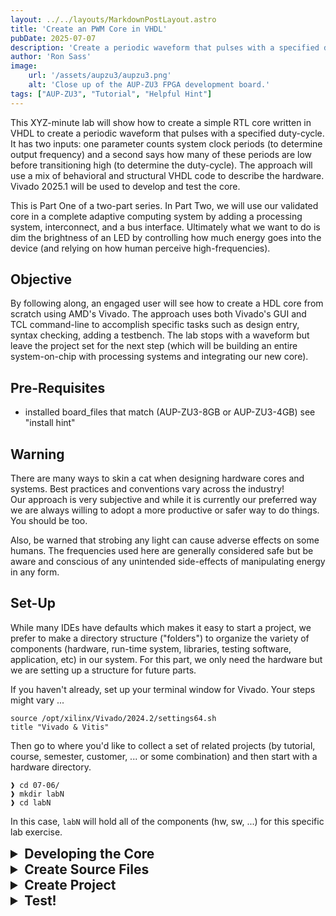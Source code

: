 ```yaml
---
layout: ../../layouts/MarkdownPostLayout.astro
title: 'Create an PWM Core in VHDL'
pubDate: 2025-07-07
description: 'Create a periodic waveform that pulses with a specified duty-cycle.'
author: 'Ron Sass'
image:
    url: '/assets/aupzu3/aupzu3.png'
    alt: 'Close up of the AUP-ZU3 FPGA development board.'
tags: ["AUP-ZU3", "Tutorial", "Helpful Hint"]
---
```

<style>
  .content {
    display: none;
  }
  details[open] .content {
    display: block;
  }
  summary {
    cursor: pointer;
    font-size: 1.5em;
    font-weight: bold;
  }
</style>

This XYZ-minute lab will show how to create a simple RTL core
written in VHDL to create a periodic waveform that pulses with
a specified duty-cycle.  It has two inputs:  one parameter counts
system clock periods (to determine output frequency) and a second
says how many of these periods are low before transitioning high
(to determine the duty-cycle).  The approach will use a mix of
behavioral and structural VHDL code to describe the hardware.
Vivado 2025.1 will be used to develop and test the core.

This is Part One of a two-part series.  In Part Two, we will use
our validated core in a complete adaptive computing system by
adding a processing system, interconnect, and a bus interface.
Ultimately what we want to do is dim the brightness of an LED
by controlling how much energy goes into the device (and relying
on how human perceive high-frequencies).

## Objective
By following along, an engaged user will see how to create a
HDL core from scratch using AMD's Vivado.  The approach uses
both Vivado's GUI and TCL command-line to accomplish specific
tasks such as design entry, syntax checking, adding a testbench.
The lab stops with a waveform but leave the project set for the
next step (which will be building an entire system-on-chip with
processing systems and integrating our new core).

## Pre-Requisites
* installed board_files that match (AUP-ZU3-8GB or AUP-ZU3-4GB)
  see "install hint"

## Warning
There are many ways to skin a cat when designing hardware cores
and systems.  Best practices and conventions vary across the industry!  
Our approach is very subjective and while it is currently our
preferred way we are always willing to adopt a more productive or
safer way to do things.  You should be too.

Also, be warned that strobing any light can cause adverse effects
on some humans.  The frequencies used here are generally considered
safe but be aware and conscious of any unintended side-effects of
manipulating energy in any form.

## Set-Up
While many IDEs have defaults which makes it easy to start a project,
we prefer to make a directory structure ("folders") to organize
the variety of components (hardware, run-time system, libraries,
testing software, application, etc) in our system.  For this part,
we only need the hardware but we are setting up a structure for
future parts.

If you haven't already, set up your terminal window for Vivado.
Your steps might vary ...

```
source /opt/xilinx/Vivado/2024.2/settings64.sh
title "Vivado & Vitis"
```

Then go to where you'd like to collect a set of related projects
(by tutorial, course, semester, customer, ... or some combination)
and then start with a hardware directory.

```
❱ cd 07-06/
❱ mkdir labN
❱ cd labN
```

In this case, `labN` will hold all of the components (hw, sw, ...)
for this specific lab exercise.

<details>
    <summary>Developing the Core</summary>
    <div class="content">
If you are seasoned hardware designer and fluent in HDL, skip ahead
to Source Files.  If you are not sure how to begin, this might be
helpful.

1.  This problem is often called a "clock divider" but that's kind of
an awkward name.  It is really a frequency divider.  If our eventual
target is an Ultrascale+ (16nm technology IC) FPGA fabric, then the
default clock speed is a 100 MHz.  This is really fast for human
perception --- normal flashing light might be 0.5 to 2 Hz (a 100 million
to one ratio).  So if we want a lower-frequency, periodic signal
we split our output period into two parts.  During the first part,
we count a bunch ($M$ number) of high-frequency clock cycles while
outputing low.  During the second part we count a bunch of ($N$ number)
of high-frequency clock cycles while outputing high.  Then repeat.
The resulting output signal is periodic and a lower frequency than
the original.  How much lower?  The original frequency is divided
by $M + N$.  Also, how we set $M$ and $N$ determine the percentage of
time in the period that the output is high, which is called its
duty cycle.  So understanding this, we can now tackle the problem.

2. First observation is that throughout our description we kept
refering to ``counting clock'' cycles.  This gives us a huge hint.
If we know how to describe a counter circuit, we could use two
counters -- one for $M$ and one for $N$.  Or we could use one counter
(for $M+N$) and then be clever about how we output the resulting
signal.  A sophomore-level Digital Logic course will typically
teach FSM by starting with a block design that uses has a register,
a next-state function (what happens on the rising clock edge of the
input clock), and an output function.  And a counter is
very common first example.  The register holds the current "value"
of the counter.  The next-state function either (1) resets value
once the maximum is reached or (2) set the input to be one more than
the current value.  This counts the range $0$ to $M+N$,
advancing once every clock cycle, which is almost exactly what we
need.  The only missing piece is that while the current "value" is
less than $M$, we need to output low and when it is not less than,
we output high.

Visually, one can map this to the blocks of an FSM.  Or one can leap
to an HDL-style textual representation of the PWM core.  It is not
unreasonable to reference some pre-existing examples of how people
have coded up a counter at this point --- no reason in this situation
to re-invent the wheel.  Either by reference or by reasoning, we
will want

* a register (large enough to count to 100 million)

* a next-state function that will change the register every clock
cycle

From this, we get the VHDL process pseudocode ...

```
    signal value: unsigned(31 downto 0) ; -- infers a register

    if clk'event and clk='1' then
        -- if not a reset ...
            -- if value is currently on last value, reset to 0
            -- otherwise, set next value to be one more than current value
    end if ;

```

For those that are new to FPGA design, it is worth noting we
have made a subtle choice here.  Every FSM has an initial state
and customarily use a reset signal to say, "start".  So in the
pseudocode we have choosen to check first for whether there is a
rising clock edge and then we check if reset is asserted.  This is
called a synchronous reset.  (An asynchronous reset checks for
reset before looking for a rising clock edge and will immediately
put the FSM in its reset state.)  An immediate reset is faster on
average (by half a clock period) but for an LED, does 5 ns matter?
Not really.  However the FPGA vendor recommends synchronous
(versus asynchronous) reset because of how the programmable
logic is wired internally.  So while either is possible, it is
usually the case that one way is more efficient than the other
--- you should check for your target technology.  An experience
designer in your group will have horror stories of how these
little inefficiencies can add up to catastrophic design fails.
So when in doubt, ask someone with gray hair and wrinkles.
    </div>
</details>

<details>
    <summary>Create Source Files</summary>
    <div class="content">
1. core : taking our design notes (previous section) we can derive a
simple VHDL entity/architecture pair to describe our PWM core;
see below ...

I call this file `pwm.vhdl` and I create it outside of my project
and then copy it in ...

```
library ieee;
use ieee.std_logic_1164.all;
use ieee.numeric_std.all;

-- poor man's simple PWM; just a modified counter state machine
-- with a output function for when toggle should be high/low
-- duty cycle is:  (number-low)/number (i.e. percent high)

entity pwm is
    Port ( 
        clk    : in std_logic ;
        rst    : in std_logic ;
        period : in unsigned(31 downto 0) ;  -- num of cycles in output period
        low    : in unsigned(31 downto 0) ; -- num of low cycles
        Q      : out unsigned(31 downto 0) ; -- just for debugging
        toggle : out std_logic 
    );
end pwm ;

architecture imp of pwm is
    signal value: unsigned(31 downto 0) ; -- infers a register
begin
    -- next state function (behaviorial)
    process(clk) begin
        if clk'event and clk='1' then
            if rst/='1' and value<(period-1) then
                -- if it is not a reset and we are not at the last cycle,
                -- then advance the counter for next cycle
                value <= value + 1 ;
            else
                -- otherwise, restart next cycle with zeroes
                value <= (others => '0') ;
            end if ;
        end if ;
    end process ;
    -- output function (structural)
    Q <= value ;  -- helpful to see in simulation
    toggle <= '0' when value<low else '1' ;
end imp ;
```

2. testbench : VHDL is terribly wordy and, in the case
of testbench, mindlessly repetitive.  So you can use any number of
sophisticated tools (cocotb, VUnit, etc.) or simple ones or even
some editors have it built-in.

I call this file `pwm_tb.vhdl` and I create it outside of my project
and then copy it in ...

```
library IEEE;
use IEEE.Std_logic_1164.all;
use IEEE.Numeric_Std.all;

entity pwm_tb is
end;

architecture bench of pwm_tb is

  component pwm
      Port ( 
          clk : in std_logic ;
          rst : in std_logic ;
          period : in unsigned(31 downto 0) ;
          low    : in unsigned(31 downto 0) ;
          q   : out unsigned(31 downto 0) ;
          toggle : out std_logic 
      );
  end component;

  signal clk: std_logic;
  signal rst: std_logic;
  signal period: unsigned(31 downto 0) := to_unsigned(20,32)  ;
  signal low: unsigned(31 downto 0) := to_unsigned(2,32) ;
  signal q: unsigned(31 downto 0) ;
  signal toggle : std_logic ;

  constant clock_period: time := 10 ns;
  signal stop_the_clock: boolean;

begin

  -- set parameters to output a 20-cycle clock period with 2 LOW, 18 HIGH
  uut: pwm port map ( clk    => clk,
                          rst    => rst,
                          period => to_unsigned(20,32),
                          low    => to_unsigned(2,32),
                          q      => q,
                          toggle => toggle );

  stimulus: process
  begin

    -- Put initialisation code here
    rst <= '1' ;
    wait for 10 ns ;
    rst <= '0' ;
    
    -- Put test bench stimulus code here
    wait for 10*100 ns ;

    stop_the_clock <= true;
    wait;
  end process;

  clocking: process
  begin
    while not stop_the_clock loop
      clk <= '0', '1' after clock_period / 2;
      wait for clock_period;
    end loop;
    wait;
  end process;

end;
```


For the basic step, we want to take the VHDL entity declaration from
our core and generates a skeleton testbench.  The first one that
came up when I searched "source VHDL testbench generator script" was
[https://www.doulos.com/knowhow/perl/vhdl-testbench-creation-using-perl/]

When I plug in my entity, got a start that retooled for what I wanted
to check.  I'm less concerned about formatting and naming conventions
on this testbench because it really is meant to be thrown away.  However,
if you are going to be developing a more complex core and expect
revisions and reuse --- you want to a tool to automate unit testing
and employ unit testing best practices.  This, however, is beyond our
scope here!
    </div>
</details>

<details>
    <summary>Create Project</summary>
    <div class="content">
As mentioned before, we want a directory structure where the
hierarchy organizes a set of projects (say, a semester-long course)
and then create a directory in this structure for this current project.
Starting in that directory ... we are going to begin creating a
hierarchy for hardware and software components.  If you copy the
`pwm.vhdl` and `pwm_tb.vhdl` into this directory, it is their
temporary home since we will copy them into their proper place
with TCL in Vivado.

1. Start Vivado in command-line mode so we can create a hardware
project.

```
❱ vivado -mode tcl
file mkdir hw
cd hw
create_project test_pwm . -part xczu3eg-sfvc784-2-e
set_property board_part realdigital.org:aup-zu3-8gb:part0:1.0 [current_project]
set_property target_language VHDL [current_project]
```

These commands will create a project called "test_pwm" and identify
the board (an aup-zu3-8gb from realdigital.org).  While not required
for this (simulation) lab, it will be helpful for Part II when we
build a system and add our PWM core to it.

2. Next, let's add our core to the source set (where it can be used
for simulation or synthesis in Part II).  Then we add the testbench
to just a fileset for simulation.  Depending where your VHDL files
are, you may have to tweak the path to them.

```
add_files -norecurse ../pwm.vhdl
add_files -fileset sim_1 -norecurse ../pwm_tb.vhdl 
import_files -force -norecurse
start_gui
```

Personal note:  Since I know the part number (xczu3eg-sfvc784-2-e)
and the board (realdigital.org:aup-zu3-8gb), the first three lines of
code are way easier to me than hunting and pecking my way through
a "wizard" in a GUI.  And, yeah, the Wizard will let me added the
two files automatically but still prefer to just state what I want
before starting the GUI.  BTW:  You can start the GUI immediately
and type these lines in on the TCL console ... the effect is the same.
    </div>
</details>

<details>
    <summary>Test!</summary>
    <div class="content">
* open files in Vivado's editor, check for syntax errors

* test in simulation
    </div>
</details>